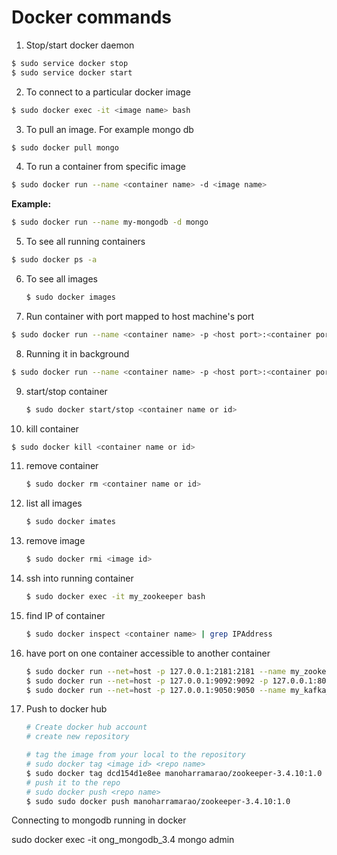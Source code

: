 # Docker commands

1. Stop/start docker daemon

```bash
$ sudo service docker stop
$ sudo service docker start
```

2. To connect to a particular docker image

```bash
$ sudo docker exec -it <image name> bash
```

3. To pull an image. For example mongo db

```bash
$ sudo docker pull mongo
```

4. To run a container from specific image

```bash
$ sudo docker run --name <container name> -d <image name>
```

**Example:**

```bash
$ sudo docker run --name my-mongodb -d mongo
```

5. To see all running containers

```bash
$ sudo docker ps -a
```

6. To see all images

   ```bash
   $ sudo docker images
   ```

7. Run container with port mapped to host machine's port

```bash
$ sudo docker run --name <container name> -p <host port>:<container port> -d <image name>
```

8. Running it in background

```bash
$ sudo docker run --name <container name> -p <host port>:<container port> -d <image name>
```

9. start/stop container

   ```bash
   $ sudo docker start/stop <container name or id>
   ```

10. kill container

  ```bash
  $ sudo docker kill <container name or id>
  ```

11. remove container

    ```bash
    $ sudo docker rm <container name or id>
    ```

12. list all images

    ```bash
    $ sudo docker imates
    ```

13. remove image

    ```bash
    $ sudo docker rmi <image id>
    ```

14. ssh into running container

    ```bash
    $ sudo docker exec -it my_zookeeper bash
    ```

15. find IP of container

    ```bash
    $ sudo docker inspect <container name> | grep IPAddress
    ```

16. have port on one container accessible to another container

    ```bash
    $ sudo docker run --net=host -p 127.0.0.1:2181:2181 --name my_zookeeper -d dcd154d1e8ee
    $ sudo docker run --net=host -p 127.0.0.1:9092:9092 -p 127.0.0.1:8004:8004 --name my_kafka -d 6f0cdab3b486
    $ sudo docker run --net=host -p 127.0.0.1:9050:9050 --name my_kafka_manager -d ab3009e31c45
    ```

17. Push to docker hub

    ```bash
    # Create docker hub account
    # create new repository

    # tag the image from your local to the repository
    # sudo docker tag <image id> <repo name>
    $ sudo docker tag dcd154d1e8ee manoharramarao/zookeeper-3.4.10:1.0
    # push it to the repo
    # sudo docker push <repo name>
    $ sudo sudo docker push manoharramarao/zookeeper-3.4.10:1.0
    ```




Connecting to mongodb running in docker

sudo docker exec -it ong_mongodb_3.4 mongo admin